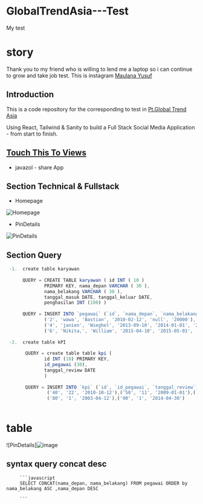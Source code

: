 # GlobalTrendAsia---Test
My test

# story 
Thank you to my friend who is willing 
to lend me a laptop so i can continue 
to grow and take job test.
This is instagram [Maulana Yusuf](https://instagram.com/mhaul19?utm_medium=copy_link) 

## Introduction  
This is a code repository for the corresponding to test in [Pt.Global Trend Asia](https://www.globaltrendasia.com)

Using React, Tailwind & Sanity to build a Full Stack Social Media Application - from start to finish.

## [Touch This To Views](https://javazolshare.netlify.app/login)
- javazol - share App

## Section Technical & Fullstack 

- Homepage

![Homepage](https://user-images.githubusercontent.com/55181621/147916899-aa74c249-935e-4fab-8f55-6cea0b91013b.png)

- PinDetails

![PinDetails](https://user-images.githubusercontent.com/55181621/147917065-db10471d-48a9-4e87-9251-33dcf8ad7abb.png)


## Section Query

```javascript
 -1.  create table karyawan     
                                
      QUERY = CREATE TABLE karyawan ( id INT ( 10 ) 
              PRIMARY KEY, nama_depan VARCHAR ( 30 ),
              nama_belakang VARCHAR ( 30 ), 
              tanggal_masuk DATE, tanggal_keluar DATE,
              penghasilan INT (100) )
              
      QUERY = INSERT INTO `pegawai` (`id`, `nama_depan`, `nama_belakang`, `tanggal_masuk`, `tanggal_keluar`, `penghasilan`) VALUES 
              ('2', 'wawa', 'Bastian', '2010-02-12', 'null', '20000'), ('3', 'Pevita', 'Pierce', '2012-03-14', 'null', '30000'), 
              ('4', 'janien', 'Wieghel', '2013-09-10', '2014-01-01', '20000'), ('5', 'Lucinta', 'Luna', '2013-09-10', 'null', '20000'), 
              ('6', 'Nikita,', 'William', '2015-04-10', '2015-05-01', '60000')
              
 -2.  create table kPI
   
       QUERY = create table table kpi (
              id INT (10) PRIMARY KEY,
              id_pegawai (30),
              tanggal_review DATE
              )
              
       QUERY = INSERT INTO `kpi` (`id`, `id_pegawai`, `tanggal_review`) VALUES ('20', '2', '2016-04-12'),('30', '10', '2015-02-13'), 
               ('40', '22', '2010-10-12'),('50', '11', '2009-01-01'),('60', '12', '2009-03-03'),('70', '13', '2008-12-01'),
               ('80', '1', '2003-04-12'),('90', '1', '2014-04-30')      
         
```    
# table 

![PinDetails]![image](https://user-images.githubusercontent.com/55181621/147935590-9856fb2d-cba8-456f-90e1-fe4672dec812.png)

## syntax query concat desc 


         ```javascript
         SELECT CONCAT(nama_depan, nama_belakang) FROM pegawai ORDER by nama_belakang ASC ,nama_depan DESC
         
         ```






